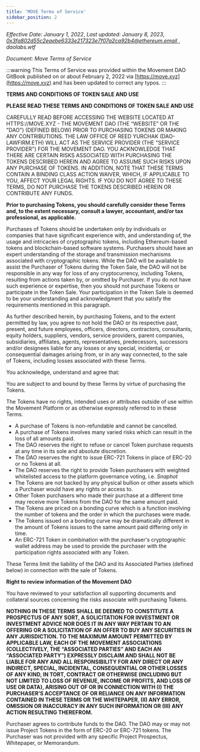 ```yaml
---
title: 'MOVE Terms of Service'
sidebar_position: 2
---
```


_Effective Date: January 1, 2022_, _Last updated: January 8, 2023_,
_[0x3fa802d55c2eaebe6333e217323e7f07a2ca92b4@ethereum.email
](mailto:0x3fa802d55c2eaebe6333e217323e7f07a2ca92b4@ethereum.email)_, _daolabs.wtf_

_Document: Move Terms of Service_

:::warning
This Terms of Service was provided within the Movement DAO GitBook published on or about February 2, 2022 via [https://move.xyz](https://move.xyz) and has been updated to correct any typos.
:::

**TERMS AND CONDITIONS OF TOKEN SALE AND USE**

**PLEASE READ THESE TERMS AND CONDITIONS OF TOKEN SALE AND USE**

CAREFULLY READ BEFORE ACCESSING THE WEBSITE LOCATED AT HTTPS://MOVE.XYZ - THE MOVEMENT DAO (THE “WEBSITE” OR THE "DAO") (DEFINED BELOW) PRIOR TO PURCHASING TOKENS OR MAKING ANY CONTRIBUTIONS. THE LAW OFFICE OF REED YURCHAK (DAO-LAWFIRM.ETH) WILL ACT AS THE SERVICE PROVIDER (THE "SERVICE PROVIDER") FOR THE MOVEMENT DAO. YOU ACKNOWLEDGE THAT THERE ARE CERTAIN RISKS ASSOCIATED WITH PURCHASING THE TOKENS DESCRIBED HEREIN AND AGREE TO ASSUME SUCH RISKS UPON ANY PURCHASE OF TOKENS. IN ADDITION, NOTE THAT THESE TERMS CONTAIN A BINDING CLASS ACTION WAIVER, WHICH, IF APPLICABLE TO YOU, AFFECT YOUR LEGAL RIGHTS. IF YOU DO NOT AGREE TO THESE TERMS, DO NOT PURCHASE THE TOKENS DESCRIBED HEREIN OR CONTRIBUTE ANY FUNDS.

**Prior to purchasing Tokens, you should carefully consider these Terms and, to the extent necessary, consult a lawyer, accountant, and/or tax professional, as applicable.**

Purchases of Tokens should be undertaken only by individuals or companies that have significant experience with, and understanding of, the usage and intricacies of cryptographic tokens, including Ethereum-based tokens and blockchain-based software systems. Purchasers should have an expert understanding of the storage and transmission mechanisms associated with cryptographic tokens. While the DAO will be available to assist the Purchaser of Tokens during the Token Sale, the DAO will not be responsible in any way for loss of any cryptocurrency, including Tokens, resulting from actions taken by, or omitted by Purchaser. If you do not have such experience or expertise, then you should not purchase Tokens or participate in the Token Sale. Your participation in the Token Sale is deemed to be your understanding and acknowledgment that you satisfy the requirements mentioned in this paragraph.

As further described herein, by purchasing Tokens, and to the extent permitted by law, you agree to not hold the DAO or its respective past, present, and future employees, officers, directors, contractors, consultants, equity holders, suppliers, vendors, service providers, parent companies, subsidiaries, affiliates, agents, representatives, predecessors, successors and/or designees liable for any losses or any special, incidental, or consequential damages arising from, or in any way connected, to the sale of Tokens, including losses associated with these Terms.

You acknowledge, understand and agree that:

You are subject to and bound by these Terms by virtue of purchasing the Tokens.

The Tokens have no rights, intended uses or attributes outside of use within the Movement Platform or as otherwise expressly referred to in these Terms.

- A purchase of Tokens is non-refundable and cannot be cancelled.
- A purchase of Tokens involves many varied risks which can result in the loss of all amounts paid.
- The DAO reserves the right to refuse or cancel Token purchase requests at any time in its sole and absolute discretion.
- The DAO reserves the right to issue ERC-721 Tokens in place of ERC-20 or no Tokens at all.
- The DAO reserves the right to provide Token purchasers with weighted whitelisted access to the platform governance voting, i.e. _Snaphot_
- The Tokens are not backed by any physical bullion or other assets which a Purchaser would have any rights or access to.
- Other Token purchasers who made their purchase at a different time may receive more Tokens from the DAO for the same amount paid.
- The Tokens are priced on a bonding curve which is a function involving the number of tokens and the order in which the purchases were made.
- The Tokens issued on a bonding curve may be dramatically different in the amount of Tokens issues to the same amount paid differing only in time.
- An ERC-721 Token in combination with the purchaser's cryptographic wallet address may be used to provide the purchaser with the participation rights associated with any Token.

These Terms limit the liability of the DAO and its Associated Parties (defined below) in connection with the sale of Tokens.

**Right to review information of the Movement DAO**

You have reviewed to your satisfaction all supporting documents and collateral sources concerning the risks associate with purchasing Tokens.

**NOTHING IN THESE TERMS SHALL BE DEEMED TO CONSTITUTE A PROSPECTUS OF ANY SORT, A SOLICITATION FOR INVESTMENT OR INVESTMENT ADVICE NOR DOES IT IN ANY WAY PERTAIN TO AN OFFERING OR A SOLICITATION OF AN OFFER TO BUY ANY SECURITIES IN ANY JURISDICTION. TO THE MAXIMUM AMOUNT PERMITTED BY APPLICABLE LAW, EACH OF THE MOVEMENT ASSOCIATIONS (COLLECTIVELY, THE “ASSOCIATED PARTIES” AND EACH AN “ASSOCIATED PARTY”) EXPRESSLY DISCLAIM AND SHALL NOT BE LIABLE FOR ANY AND ALL RESPONSIBILITY FOR ANY DIRECT OR ANY INDIRECT, SPECIAL, INCIDENTAL, CONSEQUENTIAL OR OTHER LOSSES OF ANY KIND, IN TORT, CONTRACT OR OTHERWISE (INCLUDING BUT NOT LIMITED TO LOSS OF REVENUE, INCOME OR PROFITS, AND LOSS OF USE OR DATA), ARISING OUT OF OR IN CONNECTION WITH (I) THE PURCHASER’S ACCEPTANCE OF OR RELIANCE ON ANY INFORMATION CONTAINED IN THESE TERMS OR THE WHITEPAPER, (II) ANY ERROR, OMISSION OR INACCURACY IN ANY SUCH INFORMATION OR (III) ANY ACTION RESULTING THEREFROM.**

Purchaser agrees to contribute funds to the DAO. The DAO may or may not issue Project Tokens in the form of ERC-20 or ERC-721 tokens. The Purchaser was not provided with any specific Project Prospectus, Whitepaper, or Memorandum.
